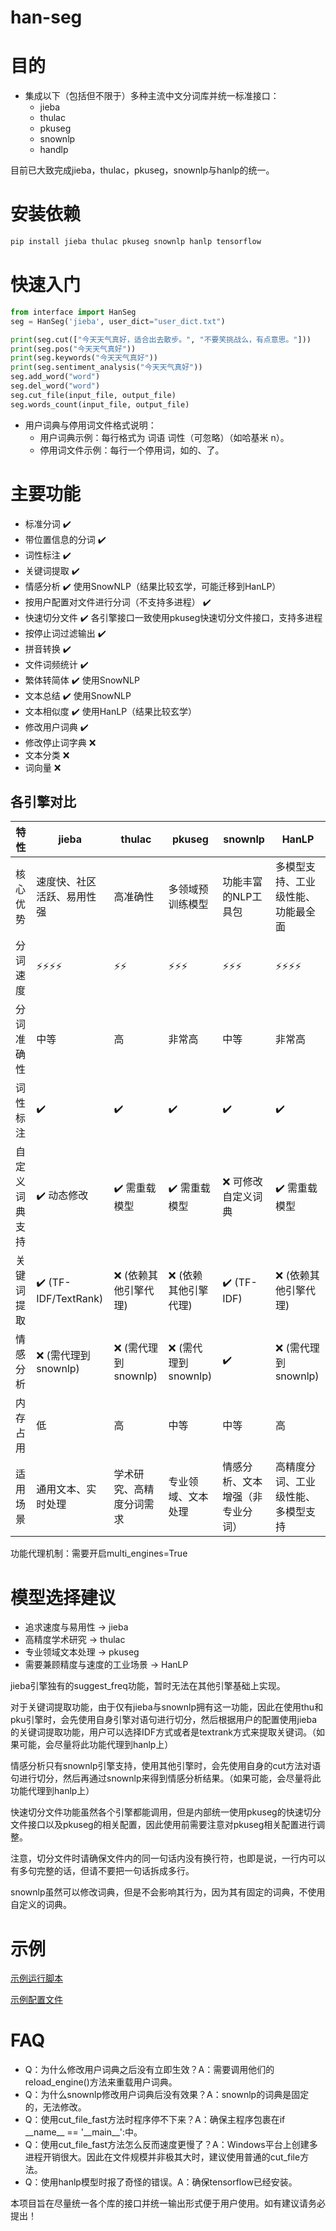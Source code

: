 han-seg
========

目的
========
* 集成以下（包括但不限于）多种主流中文分词库并统一标准接口：
    * jieba
    * thulac
    * pkuseg
    * snownlp
    * handlp

目前已大致完成jieba，thulac，pkuseg，snownlp与hanlp的统一。

安装依赖
========
```bash
pip install jieba thulac pkuseg snownlp hanlp tensorflow
```

快速入门
========
```python
from interface import HanSeg
seg = HanSeg('jieba', user_dict="user_dict.txt")

print(seg.cut(["今天天气真好，适合出去散步。", "不要笑挑战么，有点意思。"]))
print(seg.pos("今天天气真好"))
print(seg.keywords("今天天气真好"))
print(seg.sentiment_analysis("今天天气真好"))
seg.add_word("word")
seg.del_word("word")
seg.cut_file(input_file, output_file)
seg.words_count(input_file, output_file)
```

* 用户词典与停用词文件格式说明：
    * 用户词典示例：每行格式为 词语 词性（可忽略）（如哈基米 n）。
    * 停用词文件示例：每行一个停用词，如的、了。

主要功能
========
* 标准分词 ✔️
* 带位置信息的分词 ✔️
* 词性标注 ✔️
* 关键词提取 ✔️
* 情感分析 ✔️ 使用SnowNLP（结果比较玄学，可能迁移到HanLP）
* 按用户配置对文件进行分词（不支持多进程） ✔️
* 快速切分文件 ✔️ 各引擎接口一致使用pkuseg快速切分文件接口，支持多进程
* 按停止词过滤输出 ✔️
* 拼音转换 ✔️
* 文件词频统计 ✔️
* 繁体转简体 ✔️ 使用SnowNLP
* 文本总结 ✔️ 使用SnowNLP
* 文本相似度 ✔️ 使用HanLP（结果比较玄学）
* 修改用户词典 ✔️
* 修改停止词字典 ❌
* 文本分类 ❌
* 词向量 ❌

## 各引擎对比

|特性	       |jieba	|thulac	|pkuseg	  |snownlp  |HanLP    |
|-------------|-------|---------|---------|---------|---------|
|核心优势|速度快、社区活跃、易用性强|高准确性|多领域预训练模型|功能丰富的NLP工具包|多模型支持、工业级性能、功能最全面|
|分词速度|⚡⚡⚡⚡|⚡⚡|⚡⚡⚡|⚡⚡⚡|⚡⚡⚡⚡|
|分词准确性|中等|高|非常高|中等|非常高|
|词性标注|✔️ |✔️ |✔️ |✔️ |✔️ |
|自定义词典支持|✔️ 动态修改|✔️ 需重载模型|✔️ 需重载模型|❌ 可修改自定义词典|✔️ 需重载模型|
|关键词提取|✔️ (TF-IDF/TextRank)|❌ (依赖其他引擎代理)|❌ (依赖其他引擎代理)|✔️ (TF-IDF)|❌ (依赖其他引擎代理)|
|情感分析|❌ (需代理到snownlp)|❌ (需代理到snownlp)|❌ (需代理到snownlp)|✔️|❌ (需代理到snownlp)|
|内存占用|低|高|中等|中等|高|
|适用场景|通用文本、实时处理|学术研究、高精度分词需求|专业领域、文本处理|情感分析、文本增强（非专业分词）|高精度分词、工业级性能、多模型支持|

功能代理机制：需要开启multi_engines=True

模型选择建议
========
* 追求速度与易用性  → jieba
* 高精度学术研究    → thulac
* 专业领域文本处理  → pkuseg
* 需要兼顾精度与速度的工业场景 → HanLP

jieba引擎独有的suggest_freq功能，暂时无法在其他引擎基础上实现。

对于关键词提取功能，由于仅有jieba与snownlp拥有这一功能，因此在使用thu和pku引擎时，会先使用自身引擎对语句进行切分，然后根据用户的配置使用jieba的关键词提取功能，用户可以选择IDF方式或者是textrank方式来提取关键词。（如果可能，会尽量将此功能代理到hanlp上）

情感分析只有snownlp引擎支持，使用其他引擎时，会先使用自身的cut方法对语句进行切分，然后再通过snownlp来得到情感分析结果。（如果可能，会尽量将此功能代理到hanlp上）

快速切分文件功能虽然各个引擎都能调用，但是内部统一使用pkuseg的快速切分文件接口以及pkuseg的相关配置，因此使用前需要注意对pkuseg相关配置进行调整。

注意，切分文件时请确保文件内的同一句话内没有换行符，也即是说，一行内可以有多句完整的话，但请不要把一句话拆成多行。

snownlp虽然可以修改词典，但是不会影响其行为，因为其有固定的词典，不使用自定义的词典。

示例
========
[示例运行脚本](https://github.com/Fuxuanmylove/han-seg/blob/main/example.py)

[示例配置文件](https://github.com/Fuxuanmylove/han-seg/blob/main/config.yaml)

FAQ
========
* Q：为什么修改用户词典之后没有立即生效？A：需要调用他们的reload_engine()方法来重载用户词典。
* Q：为什么snownlp修改用户词典后没有效果？A：snownlp的词典是固定的，无法修改。
* Q：使用cut_file_fast方法时程序停不下来？A：确保主程序包裹在if \_\_name\_\_ == '\_\_main\_\_':中。
* Q：使用cut_file_fast方法怎么反而速度更慢了？A：Windows平台上创建多进程开销很大。因此在文件规模并非极其大时，建议使用普通的cut_file方法。
* Q：使用hanlp模型时报了奇怪的错误。A：确保tensorflow已经安装。

本项目旨在尽量统一各个库的接口并统一输出形式便于用户使用。如有建议请务必提出！